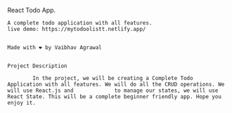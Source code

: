 React Todo App.

    A complete todo application with all features.
    live demo: https://mytodoolistt.netlify.app/


    Made with ❤️ by Vaibhav Agrawal
    
    
    Project Description
    
            In the project, we will be creating a Complete Todo Application with all features. We will do all the CRUD operations. We will use React.js and             to manage our states, we will use React State. This will be a complete beginner friendly app. Hope you enjoy it.

